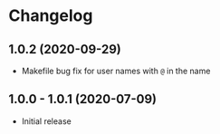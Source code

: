 # Changelog

## 1.0.2 (2020-09-29)

- Makefile bug fix for user names with `@` in the name


## 1.0.0 - 1.0.1 (2020-07-09)

- Initial release